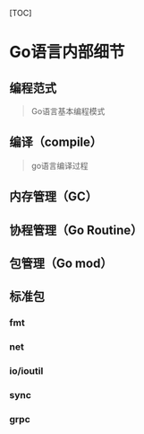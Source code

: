 [TOC]

# Go语言内部细节



## 编程范式

> Go语言基本编程模式
>
> 



## 编译（compile）

> go语言编译过程



## 内存管理（GC）



## 协程管理（Go Routine）



## 包管理（Go mod）



## 标准包



### fmt



### net



### io/ioutil



### sync



### grpc









